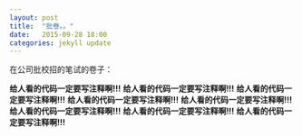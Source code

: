 ```yaml
---
layout: post
title:  "批卷。。"
date:   2015-09-28 18:00
categories: jekyll update
---
```


在公司批校招的笔试的卷子：

**给人看的代码一定要写注释啊!!!**
**给人看的代码一定要写注释啊!!!**
**给人看的代码一定要写注释啊!!!**
**给人看的代码一定要写注释啊!!!**
**给人看的代码一定要写注释啊!!!**
**给人看的代码一定要写注释啊!!!**
**给人看的代码一定要写注释啊!!!**
**给人看的代码一定要写注释啊!!!**
